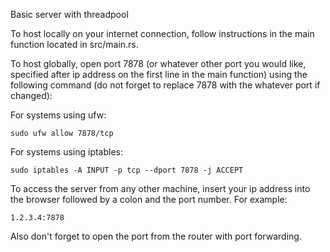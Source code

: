 Basic server with threadpool

To host locally  on your internet connection, follow instructions in the main function located in src/main.rs.

To host globally, open port 7878 (or whatever other port you would like, specified after ip address on the first line in the main function) using the following command (do not forget to replace 7878 with the whatever port if changed):

For systems using ufw:
```
sudo ufw allow 7878/tcp
```

For systems using iptables:
```
sudo iptables -A INPUT -p tcp --dport 7878 -j ACCEPT
```

To access the server from any other machine, insert your ip address into the browser followed by a colon and the port number. For example:
```
1.2.3.4:7878
```

Also don't forget to open the port from the router with port forwarding.
